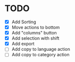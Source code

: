 # TODO

- [X] Add Sorting
- [X] Move actions to bottom
- [X] Add "columns" button
- [X] Add selection with shift
- [X] Add export
- [ ] Add copy to language action
- [ ] Add copy to category action
